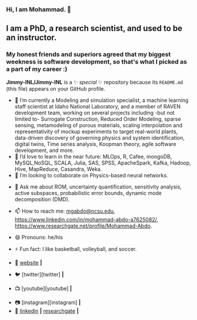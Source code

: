 ### Hi, I am Mohammad. 👋
## I am a PhD, a research scientist, and used to be an instructor.
### My honest friends and superiors agreed that my biggest weekness is software development, so that's what I picked as a part of my career :)

**Jimmy-INL/Jimmy-INL** is a ✨ _special_ ✨ repository because its `README.md` (this file) appears on your GitHub profile.

<!-- Here are some ideas to get you started:-->

- 🔭 I’m currently a Modeling and simulation specialist, a machine learning staff scientist at Idaho National Laboratory, and a member of RAVEN development team, working on several projects including -but not limited to- Surrogate Construction, Reduced Order Modeling, sparse sensing, metamodeling of porous materials, scaling interpolation and representativity of mockup experiments to target real-world plants, data-driven discovery of governing physics and system identification, digital twins, Time series analysis, Koopman theory, agile software development, and more.   
- 🌱 I’d love to learn in the near future: MLOps, R, Cafee, mongoDB, MySQL,NoSQL, SCALA, Julia, SAS, SPSS, ApacheSpark, Kafka, Hadoop, Hive, MapReduce, Casandra, Weka.   
- 👯 I’m looking to collaborate on Physics-based neural networks.
<!-- -🤔 I’m looking for help with ... -->
- 💬 Ask me about ROM, uncertainty quantification, sensitivity analysis, active subspaces, probabilistic error bounds, dynamic mode decomposition (DMD).
- 📫 How to reach me: mgabdo@ncsu.edu, https://www.linkedin.com/in/mohammad-abdo-a7625082/, https://www.researchgate.net/profile/Mohammad-Abdo.
- 😄 Pronouns: he/his
- ⚡ Fun fact: I like basketball, volleyball, and soccer.

- 🏡 [website][website] **|** 
- 🐦 [twitter][twitter] **|** 
- 📺 [youtube][youtube] **|** 
<!-- 🎥 [twitch][twitch] **|** --> 
<!-- 📦 [npm][npm] **|** --> 
- 📷 [instagram][instagram] **|** 
- 👔 [linkedin][linkedin] **|**
[researchgate] **|**

[INL]: https://inl.gov/
[RAVEN]: https://github.com/idaholab/raven/wiki
[website]: https://mohammadgabdo.wixsite.com/mysite
<!-- [twitter]: https://twitter.com/-->
<!-- [youtube]: https://youtube.com/-->
[linkedin]: https://www.linkedin.com/in/mohammad-abdo-a7625082/
[researchgate]: https://www.researchgate.net/profile/Mohammad-Abdo 
